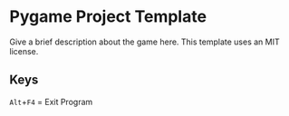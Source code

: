 # Pygame Project Template
Give a brief description about the game here. This template uses an MIT license.

## Keys
`Alt`+`F4` = Exit Program
